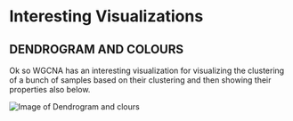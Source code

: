 # Interesting Visualizations

## DENDROGRAM AND COLOURS
Ok so WGCNA has an interesting visualization for visualizing the clustering of a bunch of samples based on their clustering and then showing their properties also below. 

![Image of Dendrogram and clours](http://1.bp.blogspot.com/-XQNHBZOQIp0/VNgd9Dvc_EI/AAAAAAAAANk/6_b4siAW1kM/s1600/Sample%2BDendrogram%2Band%2BTrait%2BHeatmap.tiff)